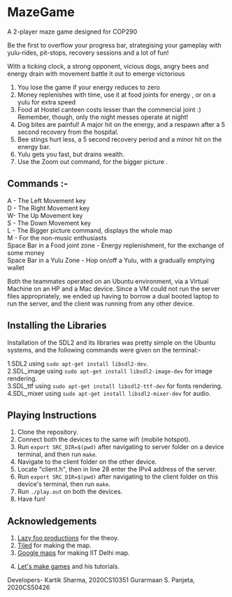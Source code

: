 # MazeGame
A 2-player maze game designed for COP290


Be the first to overflow your progress bar, strategising your gameplay
with yulu-rides, pit-stops, recovery sessions and a lot of fun!

With a ticking clock, a strong opponent, vicious dogs,
angry bees and energy drain with movement
battle it out to emerge victorious

1) You lose the game if your energy reduces to zero
2) Money replenishes with time, use it at food joints for energy , or on a yulu for extra speed
3) Food at Hostel canteen costs lesser than the commercial joint :) Remember, though, only the night messes operate at night!
4) Dog bites are painful! A major hit on the energy, and a respawn after a 5 second recovery from the hospital.
5) Bee stings hurt less, a 5 second recovery period and a minor hit on the energy bar.
6) Yulu gets you fast, but drains wealth.  
7) Use the Zoom out command, for the bigger picture .

## Commands :-
A - The Left Movement key <br />
D - The Right Movement key <br />
W- The Up Movement key <br />
S - The Down Movement key <br />
L - The Bigger picture command, displays the whole map<br />
M - For the non-music enthusiasts<br />
Space Bar in a Food joint zone - Energy replenishment, for the exchange of some money<br />
Space Bar in a Yulu Zone - Hop on/off a Yulu, with a gradually emptying wallet <br />


Both the teammates operated on an Ubuntu environment, via a Virtual Machine on an HP and a Mac device. Since a VM could not run the server files appropriately, we ended up having to borrow a dual booted laptop to run the server, and the client was running from any other device.

## Installing the Libraries 

Installation of the SDL2 and its libraries was pretty simple on the Ubuntu systems, and the following commands were given on the terminal:- <br />

1.SDL2 using `sudo apt-get install libsdl2-dev`. <br />
2.SDL_image using `sudo apt-get install libsdl2-image-dev` for image rendering. <br />
3.SDL_ttf using `sudo apt-get install libsdl2-ttf-dev` for fonts rendering. <br />
4.SDL_mixer using `sudo apt-get install libsdl2-mixer-dev` for audio. <br />

## Playing Instructions

1. Clone the repository.
2. Connect both the devices to the same wifi (mobile hotspot).
2. Run ```export SRC_DIR=$(pwd)``` after navigating to server folder on a device terminal, and then run ```make```.
4. Navigate to the client folder on the other device.
4. Locate "client.h", then in line 28 enter the IPv4 address of the server.
3. Run ```export SRC_DIR=$(pwd)``` after navigating to the client folder on this device's terminal, then run ```make```.
4. Run ```./play.out``` on both the devices.
5. Have fun!

## Acknowledgements

1. [Lazy foo productions](https://lazyfoo.net/) for the theoy.
2. [Tiled](https://thorbjorn.itch.io/tiled) for making the map.
3. [Google maps](https://www.google.co.in/maps/place/Indian+Institute+of+Technology+Delhi/@28.545718,77.1905792,17z/data=!3m1!4b1!4m5!3m4!1s0x390d1df6b9055fb5:0x81c10b266b1ea3c0!8m2!3d28.545718!4d77.1927679) for making IIT Delhi map.
4) [Let's make games](https://youtube.com/playlist?list=PLhfAbcv9cehhkG7ZQK0nfIGJC_C-wSLrx) and his tutorials.



Developers- 
Kartik Sharma, 2020CS10351
Gurarmaan S. Panjeta, 2020CS50426
